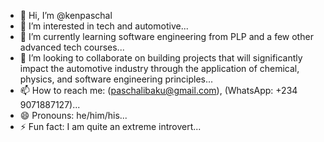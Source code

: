 - 👋 Hi, I’m @kenpaschal
- 👀 I’m interested in tech and automotive...
- 🌱 I’m currently learning software engineering from PLP and a few other advanced tech courses...
- 💞️ I’m looking to collaborate on building projects that will significantly impact the automotive industry through the application of chemical, physics, and software engineering principles...
- 📫 How to reach me: (paschalibaku@gmail.com), (WhatsApp: +234 9071887127)...
- 😄 Pronouns: he/him/his...
- ⚡ Fun fact: I am quite an extreme introvert...

<!---
kenpaschal/kenpaschal is a ✨ special ✨ repository because its `README.md` (this file) appears on your GitHub profile.
You can click the Preview link to take a look at your changes.
--->
